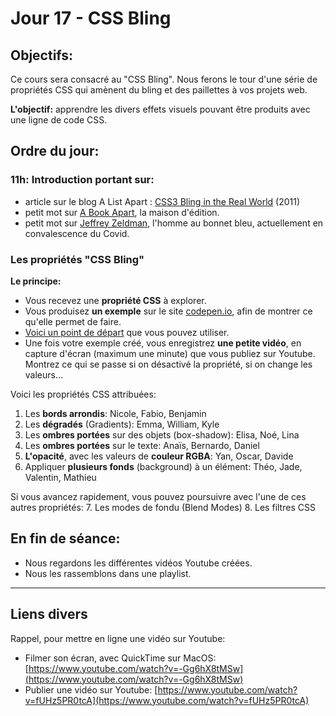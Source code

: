 # Jour 17 - CSS Bling

## Objectifs:

Ce cours sera consacré au "CSS Bling". Nous ferons le tour d'une série de propriétés CSS qui amènent du bling et des paillettes à vos projets web.

**L'objectif:** apprendre les divers effets visuels pouvant être produits avec une ligne de code CSS.

## Ordre du jour:

### 11h: Introduction portant sur: 

- article sur le blog A List Apart : [CSS3 Bling in the Real World](https://alistapart.com/article/css3-bling-in-the-real-world/) (2011)
- petit mot sur [A Book Apart](https://abookapart.com/), la maison d'édition.
- petit mot sur [Jeffrey Zeldman](https://twitter.com/zeldman), l'homme au bonnet bleu, actuellement en convalescence du Covid.

### Les propriétés "CSS Bling"

**Le principe:** 
- Vous recevez une **propriété CSS** à explorer. 
- Vous produisez **un exemple** sur le site [codepen.io](https://codepen.io/pen/), afin de montrer ce qu'elle permet de faire. 
- [Voici un point de départ](https://codepen.io/16kbit/pen/mdVeNeQ) que vous pouvez utiliser.
- Une fois votre exemple créé, vous enregistrez **une petite vidéo**, en capture d'écran (maximum une minute) que vous publiez sur Youtube. Montrez ce qui se passe si on désactivé la propriété, si on change les valeurs...

Voici les propriétés CSS attribuées:

1. Les **bords arrondis**: Nicole, Fabio, Benjamin
2. Les **dégradés** (Gradients): Emma, William, Kyle
3. Les **ombres portées** sur des objets (box-shadow): Elisa, Noé, Lina
4. Les **ombres portées** sur le texte: Anaïs, Bernardo, Daniel
5. **L'opacité**, avec les valeurs de **couleur RGBA**: Yan, Oscar, Davide
6. Appliquer **plusieurs fonds** (background) à un élément: Théo, Jade, Valentin, Mathieu

Si vous avancez rapidement, vous pouvez poursuivre avec l'une de ces autres propriétés:
7. Les modes de fondu (Blend Modes)
8. Les filtres CSS

## En fin de séance: 

- Nous regardons les différentes vidéos Youtube créées.
- Nous les rassemblons dans une playlist.

---

## Liens divers

Rappel, pour mettre en ligne une vidéo sur Youtube:

- Filmer son écran, avec QuickTime sur MacOS: [https://www.youtube.com/watch?v=-Gg6hX8tMSw](https://www.youtube.com/watch?v=-Gg6hX8tMSw)
- Publier une vidéo sur Youtube: [https://www.youtube.com/watch?v=fUHz5PR0tcA](https://www.youtube.com/watch?v=fUHz5PR0tcA)